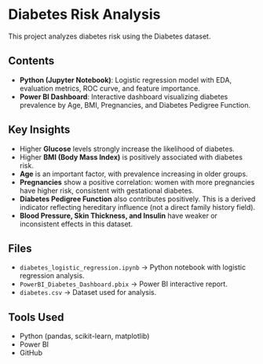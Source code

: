 # Diabetes Risk Analysis

This project analyzes diabetes risk using the Diabetes dataset.

## Contents
- **Python (Jupyter Notebook)**: Logistic regression model with EDA, evaluation metrics, ROC curve, and feature importance.
- **Power BI Dashboard**: Interactive dashboard visualizing diabetes prevalence by Age, BMI, Pregnancies, and Diabetes Pedigree Function.

## Key Insights
- Higher **Glucose** levels strongly increase the likelihood of diabetes.
- Higher **BMI (Body Mass Index)** is positively associated with diabetes risk.
- **Age** is an important factor, with prevalence increasing in older groups.
- **Pregnancies** show a positive correlation: women with more pregnancies have higher risk, consistent with gestational diabetes.
- **Diabetes Pedigree Function** also contributes positively. This is a derived indicator reflecting hereditary influence (not a direct family history field).
- **Blood Pressure, Skin Thickness, and Insulin** have weaker or inconsistent effects in this dataset.

## Files
- `diabetes_logistic_regression.ipynb` → Python notebook with logistic regression analysis.
- `PowerBI_Diabetes_Dashboard.pbix` → Power BI interactive report.
- `diabetes.csv` → Dataset used for analysis.

## Tools Used
- Python (pandas, scikit-learn, matplotlib)
- Power BI
- GitHub
